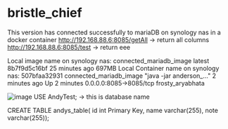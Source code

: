 # bristle_chief
This version has connected successfully to mariaDB on synology nas in a docker container
http://192.168.88.6:8085/getAll -> return all columns
http://192.168.88.6:8085/test -> return eee

Local image name on synology nas: connected_mariadb_image     latest    8b7f9d5c16bf   25 minutes ago   697MB
Local Container name on synology nas: 507bfaa32931   connected_mariadb_image    "java -jar anderson_…"   2 minutes ago   Up 2 minutes    0.0.0.0:8085->8085/tcp   frosty_aryabhata

![image](https://user-images.githubusercontent.com/82254679/154835417-29e1d3fe-7d79-472a-85a1-c02f80afa100.png)
USE AndyTest; -> this is database name

CREATE TABLE andys_table(
id int Primary Key,
name varchar(255),
note varchar(255));


